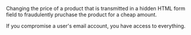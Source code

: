 
Changing the price of a product that is transmitted in a hidden HTML form field to fraudulently pruchase the product for a cheap amount.

If you compromise a user's email account, you have access to everything.